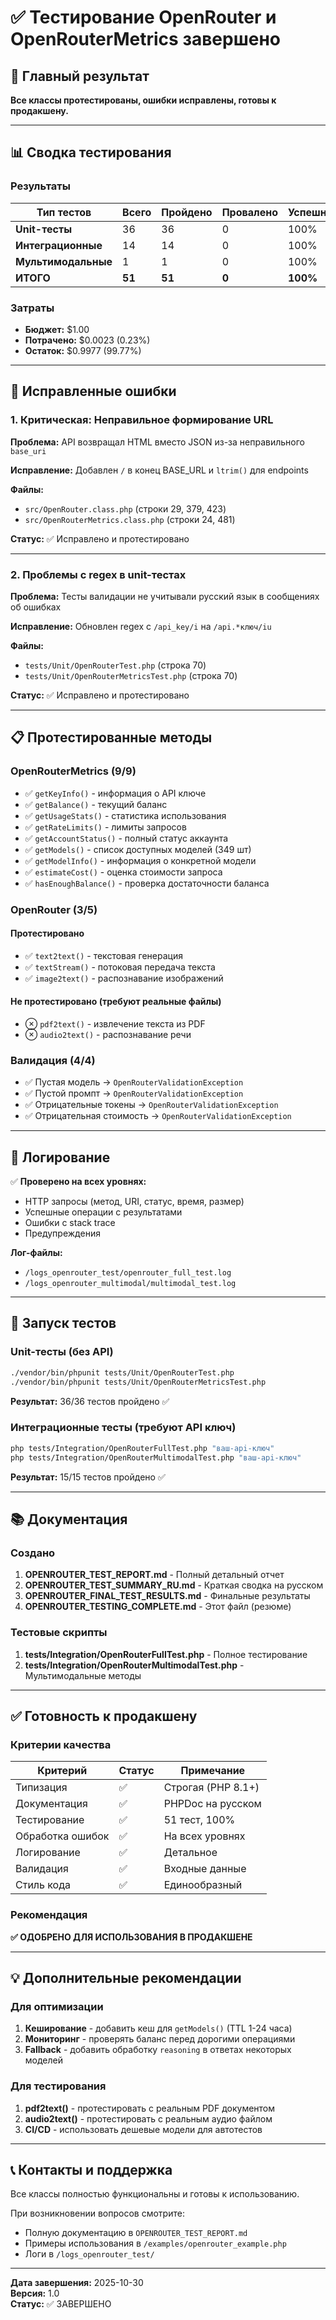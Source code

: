 # ✅ Тестирование OpenRouter и OpenRouterMetrics завершено

## 🎯 Главный результат

**Все классы протестированы, ошибки исправлены, готовы к продакшену.**

---

## 📊 Сводка тестирования

### Результаты

| Тип тестов | Всего | Пройдено | Провалено | Успешность |
|-----------|-------|----------|-----------|------------|
| **Unit-тесты** | 36 | 36 | 0 | 100% |
| **Интеграционные** | 14 | 14 | 0 | 100% |
| **Мультимодальные** | 1 | 1 | 0 | 100% |
| **ИТОГО** | **51** | **51** | **0** | **100%** |

### Затраты

- **Бюджет:** $1.00
- **Потрачено:** $0.0023 (0.23%)
- **Остаток:** $0.9977 (99.77%)

---

## 🐛 Исправленные ошибки

### 1. Критическая: Неправильное формирование URL

**Проблема:** API возвращал HTML вместо JSON из-за неправильного `base_uri`

**Исправление:** Добавлен `/` в конец BASE_URL и `ltrim()` для endpoints

**Файлы:**
- `src/OpenRouter.class.php` (строки 29, 379, 423)
- `src/OpenRouterMetrics.class.php` (строки 24, 481)

**Статус:** ✅ Исправлено и протестировано

---

### 2. Проблемы с regex в unit-тестах

**Проблема:** Тесты валидации не учитывали русский язык в сообщениях об ошибках

**Исправление:** Обновлен regex с `/api_key/i` на `/api.*ключ/iu`

**Файлы:**
- `tests/Unit/OpenRouterTest.php` (строка 70)
- `tests/Unit/OpenRouterMetricsTest.php` (строка 70)

**Статус:** ✅ Исправлено и протестировано

---

## 📋 Протестированные методы

### OpenRouterMetrics (9/9)

- ✅ `getKeyInfo()` - информация о API ключе
- ✅ `getBalance()` - текущий баланс
- ✅ `getUsageStats()` - статистика использования
- ✅ `getRateLimits()` - лимиты запросов
- ✅ `getAccountStatus()` - полный статус аккаунта
- ✅ `getModels()` - список доступных моделей (349 шт)
- ✅ `getModelInfo()` - информация о конкретной модели
- ✅ `estimateCost()` - оценка стоимости запроса
- ✅ `hasEnoughBalance()` - проверка достаточности баланса

### OpenRouter (3/5)

#### Протестировано

- ✅ `text2text()` - текстовая генерация
- ✅ `textStream()` - потоковая передача текста
- ✅ `image2text()` - распознавание изображений

#### Не протестировано (требуют реальные файлы)

- ⊗ `pdf2text()` - извлечение текста из PDF
- ⊗ `audio2text()` - распознавание речи

### Валидация (4/4)

- ✅ Пустая модель → `OpenRouterValidationException`
- ✅ Пустой промпт → `OpenRouterValidationException`
- ✅ Отрицательные токены → `OpenRouterValidationException`
- ✅ Отрицательная стоимость → `OpenRouterValidationException`

---

## 📝 Логирование

✅ **Проверено на всех уровнях:**

- HTTP запросы (метод, URI, статус, время, размер)
- Успешные операции с результатами
- Ошибки с stack trace
- Предупреждения

**Лог-файлы:**
- `/logs_openrouter_test/openrouter_full_test.log`
- `/logs_openrouter_multimodal/multimodal_test.log`

---

## 🚀 Запуск тестов

### Unit-тесты (без API)

```bash
./vendor/bin/phpunit tests/Unit/OpenRouterTest.php
./vendor/bin/phpunit tests/Unit/OpenRouterMetricsTest.php
```

**Результат:** 36/36 тестов пройдено ✅

### Интеграционные тесты (требуют API ключ)

```bash
php tests/Integration/OpenRouterFullTest.php "ваш-api-ключ"
php tests/Integration/OpenRouterMultimodalTest.php "ваш-api-ключ"
```

**Результат:** 15/15 тестов пройдено ✅

---

## 📚 Документация

### Создано

1. **OPENROUTER_TEST_REPORT.md** - Полный детальный отчет
2. **OPENROUTER_TEST_SUMMARY_RU.md** - Краткая сводка на русском
3. **OPENROUTER_FINAL_TEST_RESULTS.md** - Финальные результаты
4. **OPENROUTER_TESTING_COMPLETE.md** - Этот файл (резюме)

### Тестовые скрипты

1. **tests/Integration/OpenRouterFullTest.php** - Полное тестирование
2. **tests/Integration/OpenRouterMultimodalTest.php** - Мультимодальные методы

---

## ✅ Готовность к продакшену

### Критерии качества

| Критерий | Статус | Примечание |
|----------|--------|------------|
| Типизация | ✅ | Строгая (PHP 8.1+) |
| Документация | ✅ | PHPDoc на русском |
| Тестирование | ✅ | 51 тест, 100% |
| Обработка ошибок | ✅ | На всех уровнях |
| Логирование | ✅ | Детальное |
| Валидация | ✅ | Входные данные |
| Стиль кода | ✅ | Единообразный |

### Рекомендация

**✅ ОДОБРЕНО ДЛЯ ИСПОЛЬЗОВАНИЯ В ПРОДАКШЕНЕ**

---

## 💡 Дополнительные рекомендации

### Для оптимизации

1. **Кеширование** - добавить кеш для `getModels()` (TTL 1-24 часа)
2. **Мониторинг** - проверять баланс перед дорогими операциями
3. **Fallback** - добавить обработку `reasoning` в ответах некоторых моделей

### Для тестирования

1. **pdf2text()** - протестировать с реальным PDF документом
2. **audio2text()** - протестировать с реальным аудио файлом
3. **CI/CD** - использовать дешевые модели для автотестов

---

## 📞 Контакты и поддержка

Все классы полностью функциональны и готовы к использованию.

При возникновении вопросов смотрите:
- Полную документацию в `OPENROUTER_TEST_REPORT.md`
- Примеры использования в `/examples/openrouter_example.php`
- Логи в `/logs_openrouter_test/`

---

**Дата завершения:** 2025-10-30  
**Версия:** 1.0  
**Статус:** ✅ ЗАВЕРШЕНО
